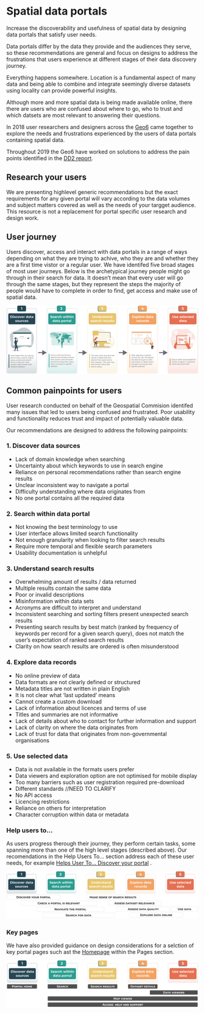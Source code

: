 # Spatial data portals

Increase the discoverability and usefulness of spatial data by designing data portals that satisfy user needs. 

Data portals differ by the data they provide and the audiences they serve, so these recommendations are general and focus on designs to address the frustrations that users experience at different stages of their data discovery journey.

Everything happens somewhere. Location is a fundamental aspect of many data and being able to combine and integrate seemingly diverse datasets using locality can provide powerful insights. 

Although more and more spatial data is being made available online, there there are users who are confused about where to go, who to trust and which datsets are most relevant to answering their questions.       

In 2018 user researchers and designers across the <u>Geo6</u> came together to explore the needs and frustrations experienced by the users of data portals containing spatial data.

Throughout 2019 the Geo6 have worked on solutions to address the pain points identified in the <u>DD2 report</u>.

## Research your users
We are presenting highlevel generic recommendations but the exact requirements for any given portal will vary according to the data volumes and subject matters covered as well as the needs of your targget audience. This resource is not a replacement for portal specific user research and design work.  

## User journey
Users discover, access and interact with data portals in a range of ways depending on what they are trying to achive, who they are and whether they are a first time vistor or a regular user. We have identifed five broad stages of most user journeys. Below is the archetypical journey people might go through in their search for data. It doesn’t mean that every user will go through the same stages, but they represent the steps the majority of people would have to complete in order to find, get access and make use of spatial data. 

![User Journey Stages](../_media/spatial-data-journey-v3.svg)

## Common painpoints for users
User research conducted on behalf of the Geospatial Commision identifed many issues that led to users being confused and frustrated. Poor usability and functionality reduces trust and impact of potentially valuable data. 

Our recommendations are designed to address the following painpoints:  

### 1. Discover data sources
*	Lack of domain knowledge when searching
*	Uncertainty about which keywords to use in search engine
*	Reliance on personal recommendations rather than search engine results
*	Unclear inconsistent way to navigate a portal 
*	Difficulty understanding where data originates from
*	No one portal contains all the required data

### 2. Search within data portal
*	Not knowing the best terminology to use
*	User interface allows limited search functionality
*	Not enough granularity when looking to filter search results
*	Require more temporal and flexible search parameters
*	Usability documentation is unhelpful

### 3. Understand search results
*	Overwhelming amount of results / data returned
*	Multiple results contain the same data
*	Poor or invalid descriptions
*	Misinformation within data sets
*	Acronyms are difficult to interpret and understand
*	Inconsistent searching and sorting filters present unexpected search results
*	Presenting search results by best match (ranked by frequency of keywords per record for a given search query), does not match the user’s expectation of ranked search results
*	Clarity on how search results are ordered is often misunderstood

### 4. Explore data records
*	No online preview of data
*	Data formats are not clearly defined or structured
*	Metadata titles are not written in plain English
*	It is not clear what ‘last updated’ means
*	Cannot create a custom download
*	Lack of information about licences and terms of use
*	Titles and summaries are not informative
*	Lack of details about who to contact for further information and support
*	Lack of clarity on where the data originates from
*	Lack of trust for data that originates from non-governmental organisations

### 5. Use selected data
*	Data is not available in the formats users prefer 
*	Data viewers and exploration option are not optimised for mobile display
*	Too many barriers such as user registration required pre-download
*	Different standards //NEED TO CLARIFY
*	No API access
*	Licencing restrictions
*	Reliance on others for interpretation
*	Character corruption within data or metadata

### Help users to...
As users progress therough their journey, they perform certain tasks, some spanning more than one of the high level stages (described above). Our recomendations in the Help Users To... section address each of these user needs, for example [Helps User To... Discover your portal](main-content/steps/discover-your-portal) .   

![User tasks](../_media/help-users.svg)

### Key pages
We have also provided guidance on design considerations for a selction of key portal pages such ast the [Homepage](main-content/pages/homepage) within the Pages section.

![User tasks](../_media/key-pages.svg)


